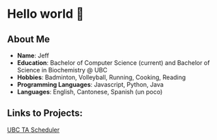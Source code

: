 # Hello world 👋

## About Me

- **Name**: Jeff
- **Education**: Bachelor of Computer Science (current) and Bachelor of Science in Biochemistry @ UBC
- **Hobbies**: Badminton, Volleyball, Running, Cooking, Reading
- **Programming Languages**: Javascript, Python, Java
- **Languages**: English, Cantonese, Spanish (un poco)

## Links to Projects:
[UBC TA Scheduler](https://ubctaschedulerdemo.netlify.app/)

<!--
**jho1211/jho1211** is a ✨ _special_ ✨ repository because its `README.md` (this file) appears on your GitHub profile.

Here are some ideas to get you started:

- 🔭 I’m currently working on ...
- 🌱 I’m currently learning ...
- 👯 I’m looking to collaborate on ...
- 🤔 I’m looking for help with ...
- 💬 Ask me about ...
- 📫 How to reach me: ...
- 😄 Pronouns: ...
- ⚡ Fun fact: ...
-->
